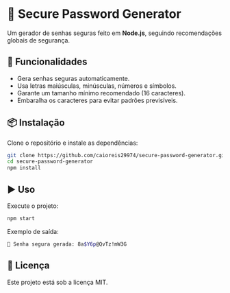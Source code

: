 # 🔑 Secure Password Generator

Um gerador de senhas seguras feito em **Node.js**, seguindo
recomendações globais de segurança.

## 🚀 Funcionalidades

-   Gera senhas seguras automaticamente.
-   Usa letras maiúsculas, minúsculas, números e símbolos.
-   Garante um tamanho mínimo recomendado (16 caracteres).
-   Embaralha os caracteres para evitar padrões previsíveis.

## 📦 Instalação

Clone o repositório e instale as dependências:

``` bash
git clone https://github.com/caioreis29974/secure-password-generator.git
cd secure-password-generator
npm install
```

## ▶️ Uso

Execute o projeto:

``` bash
npm start
```

Exemplo de saída:

``` bash
🔑 Senha segura gerada: 8a$Y6p@QvTz!mW3G
```

## 📝 Licença

Este projeto está sob a licença MIT.
